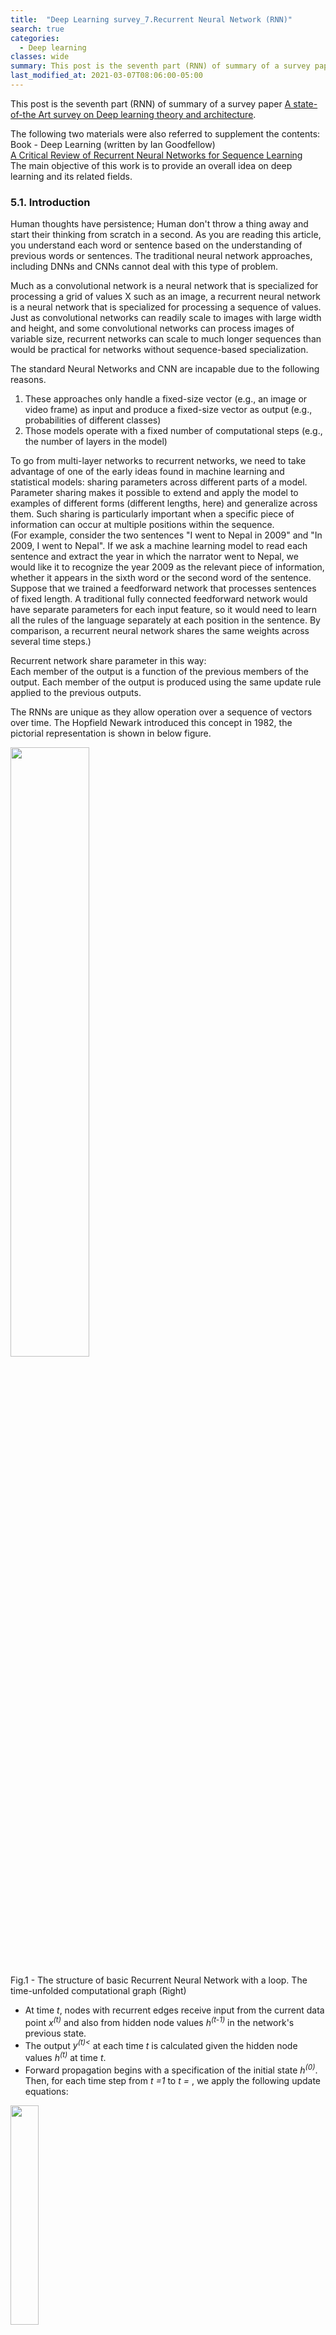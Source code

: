 ```yaml
---
title:  "Deep Learning survey_7.Recurrent Neural Network (RNN)"
search: true
categories:
  - Deep learning
classes: wide
summary: This post is the seventh part (RNN) of summary of a survey paper.
last_modified_at: 2021-03-07T08:06:00-05:00
---
```



This post is the seventh part (RNN) of summary of a survey paper
[A state-of-the Art survey on Deep learning theory and architecture](https://www.mdpi.com/2079-9292/8/3/292).  

The following two materials were also referred to supplement the contents:  
Book - Deep Learning (written by Ian Goodfellow)  
[A Critical Review of Recurrent Neural Networks for Sequence Learning](https://arxiv.org/pdf/1506.00019.pdf)  
The main objective of this work is to provide an overall idea on deep learning and its related fields.  



### 5.1. Introduction  

Human thoughts have persistence; Human don't throw a thing away and start their thinking from scratch in a second. As you are reading this article, you understand each word or sentence based on the understanding of previous words or sentences. The traditional neural network approaches, including DNNs and CNNs cannot deal with this type of problem.  

Much as a convolutional network is a neural network that is specialized for processing a grid of values X such as an image, a recurrent neural network is a neural network that is specialized for processing a sequence of values. Just as convolutional networks can readily scale to images with large width and height, and some convolutional networks can process images of variable size, recurrent networks can scale to much longer sequences than would be practical for networks without sequence-based specialization.  

The standard Neural Networks and CNN are incapable due to the following reasons.  
1. These approaches only handle a fixed-size vector (e.g., an image or video frame) as input and produce a fixed-size vector as output (e.g., probabilities of different classes)  
2. Those models operate with a fixed number of computational steps (e.g., the number of layers in the model)  

To go from multi-layer networks to recurrent networks, we need to take advantage of one of the early ideas found in machine learning and statistical models: sharing parameters across different parts of a model. Parameter sharing makes it possible to extend and apply the model to examples of different forms (different lengths, here) and generalize across them. Such sharing is particularly important when a specific piece of information can occur at multiple positions within the sequence.  
(For example, consider the two sentences "I went to Nepal in 2009" and "In 2009, I went to Nepal". If we ask a machine learning model to read each sentence and extract the year in which the narrator went to Nepal, we would like it to recognize the year 2009 as the relevant piece of information, whether it appears in the sixth word or the second word of the sentence.  
Suppose that we trained a feedforward network that processes sentences of fixed length. A traditional fully connected feedforward network would have separate parameters for each input feature, so it would need to learn all the rules of the language separately at each position in the sentence. By comparison, a recurrent neural network shares the same weights across several time steps.)  

Recurrent network share parameter in this way:  
Each member of the output is a function of the previous members of the output. Each member of the output is produced using the same update rule applied to the previous outputs.

The RNNs are unique as they allow operation over a sequence of vectors over time. The Hopfield Newark introduced this concept in 1982, the pictorial representation is shown in below figure.  

<p>
  <img src="/assets/images/blog/DL_survey_05.RNN/Figure1.png" style="width:50%">
  <figcaption>Fig.1 - The structure of basic Recurrent Neural Network with a loop. The time-unfolded computational graph (Right)</figcaption>
</p>

- At time *t*, nodes with recurrent edges receive input from the current data point *x<sup>(t)</sup>* and also from hidden node values *h<sup>(t-1)</sup>* in the network's previous state.  
- The output *<hat>y<sup>(t)<</sup></hat>* at each time *t* is calculated given the hidden node values *h<sup>(t)</sup>* at time *t*.  
- Forward propagation begins with a specification of the initial state *h<sup>(0)</sup>*. Then, for each time step from *t =1* to *t = <tau>*, we apply the following update equations:  

<p>
  <img src="/assets/images/blog/DL_survey_05.RNN/Equation1.png" style="width:30%">
</p>

- The total loss for a given sequence of *x* values paired with a sequence of *y* values would then be just the sum of the losses over all the time steps. For example, if *L<sup>(t)</sup>* is the negative log-likelihood of *y<sup>(t)</sup>* given *x<sup>(1)</sup>, ..., x<sup>(t)</sup>*, then:  

<p>
  <img src="/assets/images/blog/DL_survey_05.RNN/Equation2.png" style="width:30%">
</p>

- The back-propagation algorithm applied to the unrolled graph is called **back-propagation through time** or **BPTT** and is discussed later.  

<br>

##### Early recurrent network designs  

Different versions of RNN have been proposed by Jordan and Elman.  

**RNN architecture by Jordan**  

<p>
  <img src="/assets/images/blog/DL_survey_05.RNN/Figure2.png" style="width:50%">
  <figcaption>Fig.2 - A recurrent neural network as proposed by Jordan [1986]. Output units are connected to special units that at the next time step feed into themselves and into hidden units.</figcaption>
</p>

- An early architecture for supervised learning on sequences was introduced by Jordan.  
- Such a network is a feedforward network with a single hidden layer that is extended with special units.  
- Output node values are fed to the special units, which then feed these values to the hidden nodes at the following time step.  
- Several modern architectures use a related form of direct transfer from output nodes; translates sentences between natural languages, and when generating a text sequence, the word chosen at each time step is fed into the network as input at the following time step.  
- Additionally, the special units in a Jordan network are self-connected.  
- Intuitively, these edges allow sending information across multiple time steps without perturbing the output at each intermediate time step.  

**RNN architecture by Elman**

<p>
  <img src="/assets/images/blog/DL_survey_05.RNN/Figure3.png" style="width:50%">
  <figcaption>Fig.3 - A recurrent neural network as proposed by Elman [1990]. Hidden units are connected to context units, which feed back into the hidden units at the next time step.</figcaption>
</p>

- The architecture introduced by Elman is simpler than the earlier Jordan architecture.  
- Associated with each unit in the hidden layer is a context unit.  
- Each such unit *j'* takes as input the state of the corresponding hidden node *j* at the previous time step, along an edge of fixed weight *w<sub>j'j</sub>* = 1.  
- This value then feeds back into the same hidden node *j* along a standard edge.  
- This architecture is equivalent to a simple RNN in which each hidden node has a single self-connected recurrent edge.  
- The idea of fixed-weight recurrent edges that make hidden nodes self-connected is fundamental in subsequent work on LSTM networks.  

<br>

##### Training recurrent networks  

Computing the gradient through a recurrent neural network is straightforward. No specialized algorithm are necessary. Gradients obtained by back-propagation may then be used with any general-purpose gradient-based techniques to train an RNN.  
To gain some intuition for how the BPTT algorithm behaves, the book (Deep learning writen by Ian Goodfellow) provides an example of how to compute gradients by BPTT for the RNN equations. For each node N we need to compute the gradient *Delta<sub>N</sub>L*, based on the gradient computed at nodes that follow it in the graph.  
I attached only the equations, you can derive the equations with some writing.  

<p>
  <img src="/assets/images/blog/DL_survey_05.RNN/Equation3.png" style="width:100%">
</p>

<br>

**Gradient Vanishing and Exploding problems**  

<p>
  <img src="/assets/images/blog/DL_survey_05.RNN/Figure4.png" style="width:50%">
  <figcaption>Fig.4 - A visualization of the vanishing gradient problem. If the weight along the recurrent edge is less than one, the contribution of the input at the first time step to the output at the final time step will decrease exponentially fast as a function of the length of the time interval in between.</figcaption>
</p>

- Learning with recurrent networks can be especially challenging due to the difficulty of learning long range dependencies.  
- The problems of vanishing and exploding gradients occur when backpropagating errors across many time steps.
(The tying of weights across time steps means that the recurrent edge at the hidden node j always has the same weight. Therefore, the contribution of the input at time {Tau} to the output at time *t* will either explode or approach zero, exponentially fast as *t - {Tau}* grows large. Hence the derivative of the error with respect to the input will either explode or vanish.)  
- Which of the two phenomena occurs depends on whether the weight of the recurrent edge *<abs>w<sub>jj</sub></abs>* > 1 or *w<sub>jj</sub>* < 1 and on the activation function in the hidden node.  


**Solutions**  
- Truncated backpropagation through time (TBPTT) is one solution to the exploding gradient problem for continuously running networks.  
- With TBPTT, some maximum number of time steps is set along which error can be propagated.  
- While TBPTT with a small cutoff can be used to alleviate the exploding gradient problem, it requires that one sacrifice the ability to learn long range dependencies.   
- The LSTM architecture uses carefully designed nodes with recurrent edges with fixed unit weight as a solution to the vanishing gradient problem.  





<br>
